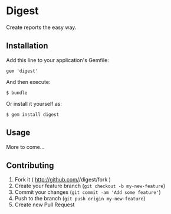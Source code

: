 # Digest

Create reports the easy way.

## Installation

Add this line to your application's Gemfile:

    gem 'digest'

And then execute:

    $ bundle

Or install it yourself as:

    $ gem install digest

## Usage

More to come...

## Contributing

1. Fork it ( http://github.com/<my-github-username>/digest/fork )
2. Create your feature branch (`git checkout -b my-new-feature`)
3. Commit your changes (`git commit -am 'Add some feature'`)
4. Push to the branch (`git push origin my-new-feature`)
5. Create new Pull Request
